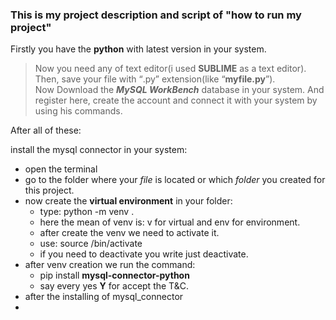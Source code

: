 <!-- **Codemos**
This is a test project
In your repo there are some typos.
Optimizatization is required.
Add some additional info in your repo about your project.
## This change is being made in branch feature 2.
### By Yuvraj Singh
 -->
<h3>This is my project description and script of "how to run my project"</h3>

Firstly you have the <b>python</b> with latest version in your system.

> Now you need any of text editor(i used <strong>SUBLIME</strong> as a text editor). Then, save your file with <q>.py</q> extension(like <q>**myfile.py**</q>).  
Now Download the <strong><em>MySQL WorkBench</em></strong>  database in your system. And register here, create the account and connect it with your system by using his commands.

After all of these:    

install the mysql connector in your system:
- open the terminal
- go to the folder where your <i>file</i> is located or which <i>folder</i> you created for this project.
- now create the **virtual environment** in your folder:
  - type:  python -m venv <venv name>.
  - here the mean of venv is: v for virtual and env for environment.
  - after create the venv we need to activate it.
  - use: source <venv name>/bin/activate
  - if you need to deactivate you write just deactivate.
- after venv creation we run the command:
  - pip install **mysql-connector-python**
  - say every yes **Y** for accept the T&C.
- after the installing of mysql_connector
-   
